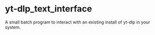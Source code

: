 # yt-dlp_text_interface
A small batch program to interact with an existing install of yt-dlp in your system.
